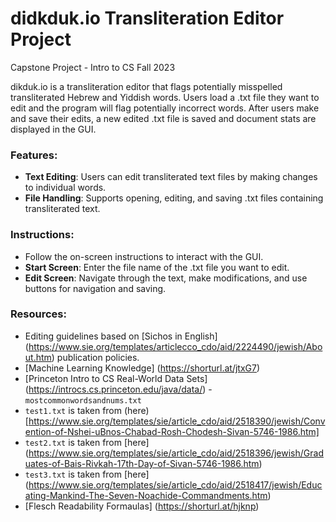 # didkduk.io Transliteration Editor Project
Capstone Project - Intro to CS Fall 2023

dikduk.io is a transliteration editor that flags potentially misspelled transliterated Hebrew and Yiddish words. Users load a .txt file they want to edit and the program will flag potentially incorrect words. After users make and save their edits, a new edited .txt file is saved and document stats are displayed in the GUI. 

### Features:
- **Text Editing**: Users can edit transliterated text files by making changes to individual words.
- **File Handling**: Supports opening, editing, and saving .txt files containing transliterated text.

### Instructions:
- Follow the on-screen instructions to interact with the GUI.
- **Start Screen**: Enter the file name of the .txt file you want to edit.
- **Edit Screen**: Navigate through the text, make modifications, and use buttons for navigation and saving.

### Resources:
- Editing guidelines based on [Sichos in English] (https://www.sie.org/templates/articlecco_cdo/aid/2224490/jewish/About.htm) publication policies.
- [Machine Learning Knowledge] (https://shorturl.at/jtxG7)
- [Princeton Intro to CS Real-World Data Sets] (https://introcs.cs.princeton.edu/java/data/) - `mostcommonwordsandnums.txt`
- `test1.txt` is taken from (here) [https://www.sie.org/templates/sie/article_cdo/aid/2518390/jewish/Convention-of-Nshei-uBnos-Chabad-Rosh-Chodesh-Sivan-5746-1986.htm]
- `test2.txt` is taken from [here] (https://www.sie.org/templates/sie/article_cdo/aid/2518396/jewish/Graduates-of-Bais-Rivkah-17th-Day-of-Sivan-5746-1986.htm)
- `test3.txt` is taken from [here] (https://www.sie.org/templates/sie/article_cdo/aid/2518417/jewish/Educating-Mankind-The-Seven-Noachide-Commandments.htm) 
- [Flesch Readability Formaulas] (https://shorturl.at/hjknp)
